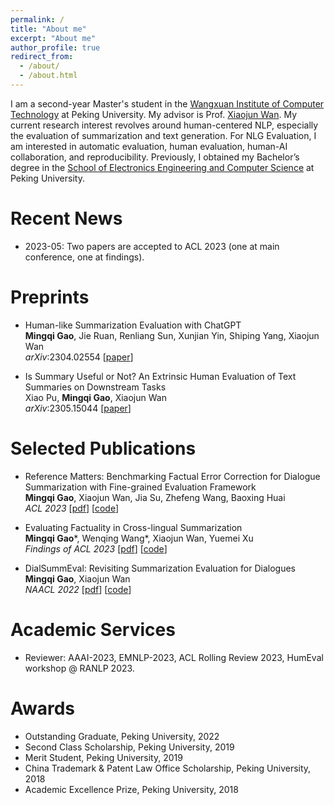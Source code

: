 ```yaml
---
permalink: /
title: "About me"
excerpt: "About me"
author_profile: true
redirect_from: 
  - /about/
  - /about.html
---
```


I am a second-year Master's student in the [Wangxuan Institute of Computer Technology](https://www.icst.pku.edu.cn/english/home/index.htm) at Peking University. My advisor is Prof. [Xiaojun Wan](https://wanxiaojun.github.io/). My current research interest revolves around human-centered NLP, especially the evaluation of summarization and text generation. For NLG Evaluation, I am interested in automatic evaluation, human evaluation, human-AI collaboration, and reproducibility. Previously, I obtained my Bachelor’s degree in the [School of Electronics Engineering and Computer Science](https://eecs.pku.edu.cn/en/) at Peking University.

Recent News
======

- 2023-05: Two papers are accepted to ACL 2023 (one at main conference, one at findings). 


Preprints
======

- Human-like Summarization Evaluation with ChatGPT  
**Mingqi Gao**, Jie Ruan, Renliang Sun, Xunjian Yin, Shiping Yang, Xiaojun Wan  
*arXiv*:2304.02554  [[paper](https://arxiv.org/abs/2304.02554)]  

- Is Summary Useful or Not? An Extrinsic Human Evaluation of Text Summaries on Downstream Tasks  
Xiao Pu, **Mingqi Gao**, Xiaojun Wan  
*arXiv*:2305.15044  [[paper](https://arxiv.org/abs/2305.15044)]


Selected Publications
======

- Reference Matters: Benchmarking Factual Error Correction for Dialogue Summarization with Fine-grained Evaluation Framework    
**Mingqi Gao**, Xiaojun Wan, Jia Su, Zhefeng Wang, Baoxing Huai  
*ACL 2023*  [[pdf](https://aclanthology.org/2023.acl-long.779.pdf)] [[code](https://github.com/kite99520/DialSummFactCorr)]  

- Evaluating Factuality in Cross-lingual Summarization  
**Mingqi Gao**\*, Wenqing Wang\*, Xiaojun Wan, Yuemei Xu  
*Findings of ACL 2023*  [[pdf](https://aclanthology.org/2023.findings-acl.786.pdf)] [[code](https://github.com/kite99520/Fact_CLS)] 

- DialSummEval: Revisiting Summarization Evaluation for Dialogues    
**Mingqi Gao**, Xiaojun Wan  
*NAACL 2022*  [[pdf](https://aclanthology.org/2022.naacl-main.418.pdf)] [[code](https://github.com/kite99520/DialSummEval)]  


Academic Services
======

- Reviewer: AAAI-2023, EMNLP-2023, ACL Rolling Review 2023, HumEval workshop @ RANLP 2023.


Awards
======

- Outstanding Graduate, Peking University, 2022
- Second Class Scholarship, Peking University, 2019
- Merit Student, Peking University, 2019
- China Trademark & Patent Law Office Scholarship, Peking University, 2018
- Academic Excellence Prize, Peking University, 2018
